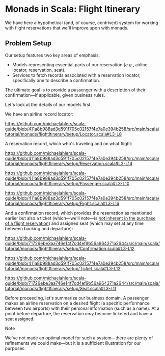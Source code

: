 # Monads in Scala: Flight Itinerary

We have here a hypothetical (and, of course, contrived) system for working with flight reservations that we'll improve upon with monads.

## Problem Setup

Our setup features two key areas of emphasis:

- Models representing essential parts of our reservation (_e.g._, airline locator, reservation, seat).
- Services to fetch records associated with a reservation locator, specifically one to describe a confirmation.

The ultimate goal is to provide a passenger with a description of their confirmation—if applicable, given business rules.

Let's look at the details of our models first.

We have an airline record locator:

https://github.com/michaelahlers/scala-guide/blob/411a8b988ad3d591f705c02157f4e7a0e394b258/src/main/scala/tutorial/monads/flightItinerary/setup/Locator.scala#L3-L8

A reservation record, which who's traveling and on what flight:

https://github.com/michaelahlers/scala-guide/blob/411a8b988ad3d591f705c02157f4e7a0e394b258/src/main/scala/tutorial/monads/flightItinerary/setup/Reservation.scala#L3-L14

https://github.com/michaelahlers/scala-guide/blob/411a8b988ad3d591f705c02157f4e7a0e394b258/src/main/scala/tutorial/monads/flightItinerary/setup/Passenger.scala#L3-L10

https://github.com/michaelahlers/scala-guide/blob/411a8b988ad3d591f705c02157f4e7a0e394b258/src/main/scala/tutorial/monads/flightItinerary/setup/Flight.scala#L3-L16

And a confirmation record, which provides the reservation as mentioned earlier but also a ticket (which—we'll note—is [_not_ inherent in the purchase of a flight reservation][lifehacker-make-sure-your-flight-reservation-is-ticketed]) and assigned seat (which may set at any time between booking and departure):

[lifehacker-make-sure-your-flight-reservation-is-ticketed]: https://lifehacker.com/make-sure-your-flight-reservation-is-ticketed-before-yo-1836791737

https://github.com/michaelahlers/scala-guide/blob/71726ebe3aa746e14f7cd4ef9b56a964371a2644/src/main/scala/tutorial/monads/flightItinerary/setup/Confirmation.scala#L3-L12

https://github.com/michaelahlers/scala-guide/blob/411a8b988ad3d591f705c02157f4e7a0e394b258/src/main/scala/tutorial/monads/flightItinerary/setup/Ticket.scala#L3-L12

https://github.com/michaelahlers/scala-guide/blob/71726ebe3aa746e14f7cd4ef9b56a964371a2644/src/main/scala/tutorial/monads/flightItinerary/setup/Seat.scala#L3-L11

Before proceeding, let's summarize our business domain. A passenger makes an airline reservation on a desired flight (a specific performance between two airports) with their personal information (such as a name). At a point before departure, the reservation _may_ become ticketed and have a seat assigned.

> [!NOTE]  
> We've not made an optimal model for such a system—there are plenty of refinements we could make—but it is a sufficient illustration for our purposes.
